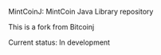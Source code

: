 MintCoinJ: MintCoin Java Library repository

This is a fork from Bitcoinj

Current status: In development

